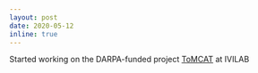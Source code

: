 ```yaml
---
layout: post
date: 2020-05-12
inline: true
---
```


Started working on the DARPA-funded project <a href='https://ml4ai.github.io/tomcat/index.html'>ToMCAT</a> at IVILAB
